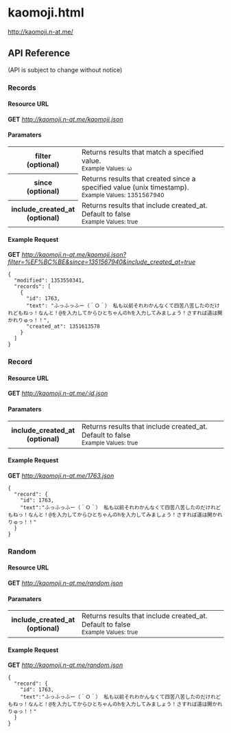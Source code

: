 # kaomoji.html

http://kaomoji.n-at.me/

## API Reference

(API is subject to change without notice)

### Records

#### Resource URL

**GET** *http://kaomoji.n-at.me/kaomoji.json*

#### Paramaters

<table>
  <tbody>
    <tr>
      <th>
        filter<br />
        (optional)
      </th>
      <td>
        Returns results that match a specified value.<br />
        <small>Example Values: ω</small>
      </td>
    </tr>
    <tr>
      <th>
        since<br />
        (optional)
      </th>
      <td>
        Returns results that created since a specified value (unix timestamp).<br />
        <small>Example Values: 1351567940</small>
      </td>
    </tr>
    <tr>
      <th>
        include_created_at<br />
        (optional)
      </th>
      <td>
        Returns results that include created_at. Default to false<br />
        <small>Example Values: true</small>
      </td>
    </tr>
  </tbody>
</table>

#### Example Request

**GET** *http://kaomoji.n-at.me/kaomoji.json?filter=%EF%BC%BE&since=1351567940&include_created_at=true*

    {
      "modified": 1353550341,
      "records": [
        {
          "id": 1763,
          "text": "ふっふっふー（＾Ｏ＾） 私も以前それわかんなくて四苦八苦したのだけれどもねっ！なんと！@を入力してからひとちゃんのhを入力してみましょう！さすれば道は開かれりゅっ！！",
          "created_at": 1351613578
        }
      ]
    }

### Record

#### Resource URL

**GET** *http://kaomoji.n-at.me/:id.json*

#### Paramaters

<table>
  <tbody>
    <tr>
      <th>
        include_created_at<br />
        (optional)
      </th>
      <td>
        Returns results that include created_at. Default to false<br />
        <small>Example Values: true</small>
      </td>
    </tr>
  </tbody>
</table>

#### Example Request

**GET** *http://kaomoji.n-at.me/1763.json*

    {
      "record": {
        "id": 1763,
        "text":"ふっふっふー（＾Ｏ＾） 私も以前それわかんなくて四苦八苦したのだけれどもねっ！なんと！@を入力してからひとちゃんのhを入力してみましょう！さすれば道は開かれりゅっ！！"
      }
    }

### Random

#### Resource URL

**GET** *http://kaomoji.n-at.me/random.json*

#### Paramaters

<table>
  <tbody>
    <tr>
      <th>
        include_created_at<br />
        (optional)
      </th>
      <td>
        Returns results that include created_at. Default to false<br />
        <small>Example Values: true</small>
      </td>
    </tr>
  </tbody>
</table>

#### Example Request

**GET** *http://kaomoji.n-at.me/random.json*

    {
      "record": {
        "id": 1763,
        "text":"ふっふっふー（＾Ｏ＾） 私も以前それわかんなくて四苦八苦したのだけれどもねっ！なんと！@を入力してからひとちゃんのhを入力してみましょう！さすれば道は開かれりゅっ！！"
      }
    }

